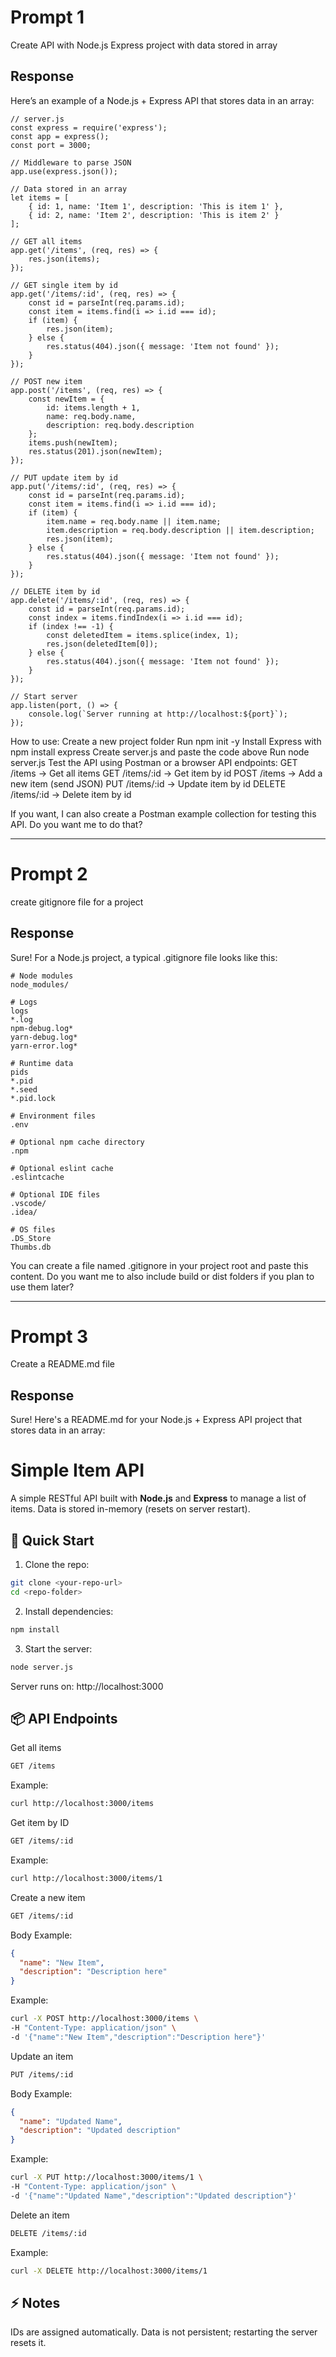 # Prompt 1
Create API with Node.js Express project with data stored in array

## Response
Here’s an example of a Node.js + Express API that stores data in an array:

```javasrcript
// server.js
const express = require('express');
const app = express();
const port = 3000;

// Middleware to parse JSON
app.use(express.json());

// Data stored in an array
let items = [
    { id: 1, name: 'Item 1', description: 'This is item 1' },
    { id: 2, name: 'Item 2', description: 'This is item 2' }
];

// GET all items
app.get('/items', (req, res) => {
    res.json(items);
});

// GET single item by id
app.get('/items/:id', (req, res) => {
    const id = parseInt(req.params.id);
    const item = items.find(i => i.id === id);
    if (item) {
        res.json(item);
    } else {
        res.status(404).json({ message: 'Item not found' });
    }
});

// POST new item
app.post('/items', (req, res) => {
    const newItem = {
        id: items.length + 1,
        name: req.body.name,
        description: req.body.description
    };
    items.push(newItem);
    res.status(201).json(newItem);
});

// PUT update item by id
app.put('/items/:id', (req, res) => {
    const id = parseInt(req.params.id);
    const item = items.find(i => i.id === id);
    if (item) {
        item.name = req.body.name || item.name;
        item.description = req.body.description || item.description;
        res.json(item);
    } else {
        res.status(404).json({ message: 'Item not found' });
    }
});

// DELETE item by id
app.delete('/items/:id', (req, res) => {
    const id = parseInt(req.params.id);
    const index = items.findIndex(i => i.id === id);
    if (index !== -1) {
        const deletedItem = items.splice(index, 1);
        res.json(deletedItem[0]);
    } else {
        res.status(404).json({ message: 'Item not found' });
    }
});

// Start server
app.listen(port, () => {
    console.log(`Server running at http://localhost:${port}`);
});
```

How to use:
Create a new project folder
Run npm init -y
Install Express with npm install express
Create server.js and paste the code above
Run node server.js
Test the API using Postman or a browser
API endpoints:
GET /items → Get all items
GET /items/:id → Get item by id
POST /items → Add a new item (send JSON)
PUT /items/:id → Update item by id
DELETE /items/:id → Delete item by id

If you want, I can also create a Postman example collection for testing this API. Do you want me to do that?

---

# Prompt 2
create gitignore file for a project

## Response
Sure! For a Node.js project, a typical .gitignore file looks like this:

```base
# Node modules
node_modules/

# Logs
logs
*.log
npm-debug.log*
yarn-debug.log*
yarn-error.log*

# Runtime data
pids
*.pid
*.seed
*.pid.lock

# Environment files
.env

# Optional npm cache directory
.npm

# Optional eslint cache
.eslintcache

# Optional IDE files
.vscode/
.idea/

# OS files
.DS_Store
Thumbs.db
```

You can create a file named .gitignore in your project root and paste this content.
Do you want me to also include build or dist folders if you plan to use them later?

---

# Prompt 3
Create a README.md file 

## Response
Sure! Here's a README.md for your Node.js + Express API project that stores data in an array:
# Simple Item API

A simple RESTful API built with **Node.js** and **Express** to manage a list of items. Data is stored in-memory (resets on server restart).

## 🚀 Quick Start

1. Clone the repo:

```bash
git clone <your-repo-url>
cd <repo-folder>
```

2. Install dependencies:

```bash
npm install
```

3. Start the server:

```bash
node server.js
```

Server runs on: http://localhost:3000

## 📦 API Endpoints

Get all items

```bash
GET /items
```

Example:

```bash
curl http://localhost:3000/items
```

Get item by ID

```bash
GET /items/:id
```

Example:

```bash
curl http://localhost:3000/items/1
```

Create a new item

```bash
GET /items/:id
```

Body Example:

```json
{
  "name": "New Item",
  "description": "Description here"
}
```

Example:

```bash
curl -X POST http://localhost:3000/items \
-H "Content-Type: application/json" \
-d '{"name":"New Item","description":"Description here"}'
```

Update an item

```bash
PUT /items/:id
```

Body Example:

```json
{
  "name": "Updated Name",
  "description": "Updated description"
}
```

Example:

```bash
curl -X PUT http://localhost:3000/items/1 \
-H "Content-Type: application/json" \
-d '{"name":"Updated Name","description":"Updated description"}'
```

Delete an item

```bash
DELETE /items/:id
```

Example:

```bash
curl -X DELETE http://localhost:3000/items/1
```

## ⚡ Notes
IDs are assigned automatically.
Data is not persistent; restarting the server resets it.
